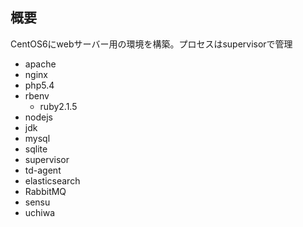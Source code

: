  概要
----
CentOS6にwebサーバー用の環境を構築。プロセスはsupervisorで管理

- apache
- nginx
- php5.4
- rbenv
  - ruby2.1.5
- nodejs
- jdk
- mysql
- sqlite
- supervisor
- td-agent
- elasticsearch
- RabbitMQ
- sensu
- uchiwa

